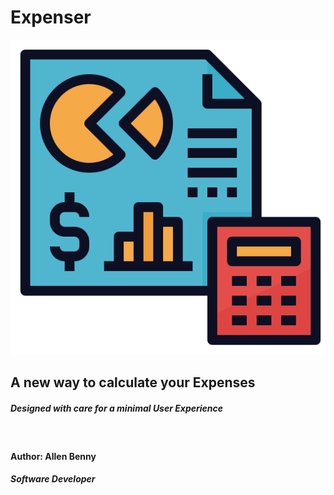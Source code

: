 # Expenser
![Expenser](/expense_img/budget.png)
## A new way to calculate your Expenses 
##### Designed with care for a minimal User Experience
&nbsp; 
#### Author: Allen Benny
##### Software Developer
